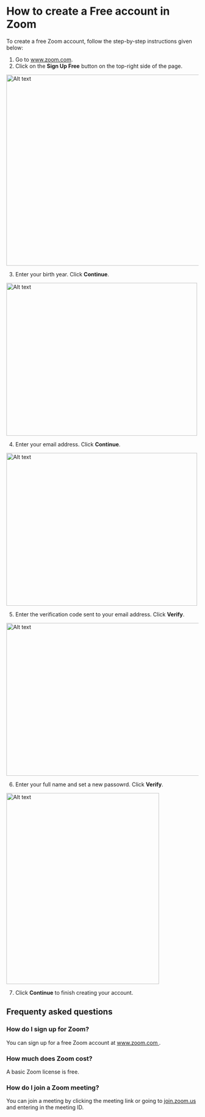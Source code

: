 # How to create a Free account in Zoom 

To create a free Zoom account, follow the step-by-step instructions given below: 

1. Go to  <ins> www.zoom.com</ins>. 
2. Click on the **Sign Up Free** button on the top-right side of the page.  

<div style="text-align:left;">
<img src="2025-08-29-11-35-47.png" alt="Alt text" width="900" height="500"> 
</div> 

3. Enter your birth year. Click **Continue**.  

<div style="text-align:left;">
<img src="2025-08-29-11-43-00.png" alt="Alt text" width="500" height="400"> 
</div> 

4. Enter your email address. Click **Continue**. 

<div style="text-align:left;">
<img src="2025-08-29-11-45-32.png" alt="Alt text" width="500" height="400"> 
</div> 

5. Enter the verification code sent to your email address. Click **Verify**.  

<div style="text-align:left;">
<img src="2025-08-29-11-49-03.png" alt="Alt text" width="600" height="400"> 
</div>   

6. Enter your full name and set a new passowrd. Click **Verify**.  

<div style="text-align:left;">
<img src="2025-08-29-11-52-30.png" alt="Alt text" width="400" height="500"> 
</div>   

7. Click **Continue** to finish creating your account.

## Frequenty asked questions

### How do I sign up for Zoom?
You can sign up for a free Zoom account at <ins> www.zoom.com </ins>. 

### How much does Zoom cost?
A basic Zoom license is free. 

### How do I join a Zoom meeting?
You can join a meeting by clicking the meeting link or going to <ins> join.zoom.us </ins> and entering in the meeting ID.     